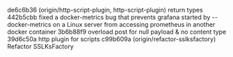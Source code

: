 de6c6b36 (origin/http-script-plugin, http-script-plugin) return types
442b5cbb fixed a docker-metrics bug that prevents grafana started by --docker-metrics on a Linux server from accessing prometheus in another docker container
3b6b88f9 overload post for null payload & no content type
39d6c50a http plugin for scripts
c99b609a (origin/refactor-sslksfactory) Refactor SSLKsFactory
